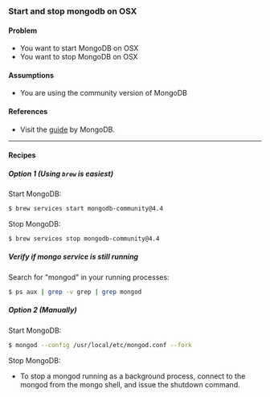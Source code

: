 ### Start and stop mongodb on OSX

#### Problem

* You want to start MongoDB on OSX
* You want to stop MongoDB on OSX

#### Assumptions
* You are using the community version of MongoDB

#### References
* Visit the [guide](https://docs.mongodb.com/manual/tutorial/install-mongodb-on-os-x/) by MongoDB.


***

#### Recipes

##### Option 1 (Using `brew` is easiest)

Start MongoDB:
```bash
$ brew services start mongodb-community@4.4
```

Stop MongoDB:
```bash
$ brew services stop mongodb-community@4.4
```



##### Verify if mongo service is still running

Search for "mongod" in your running processes:

```bash
$ ps aux | grep -v grep | grep mongod
```



##### Option 2 (Manually)

Start MongoDB:

```bash
$ mongod --config /usr/local/etc/mongod.conf --fork
```

Stop MongoDB:

* To stop a mongod running as a background process, connect to the mongod from the mongo shell, and issue the shutdown command.

